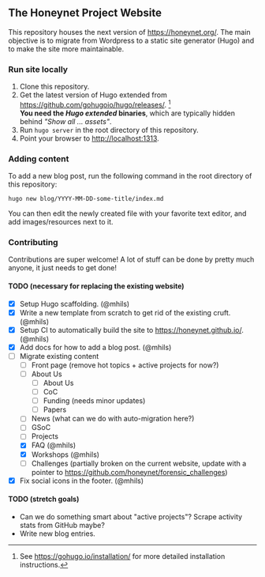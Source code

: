 ## The Honeynet Project Website

This repository houses the next version of https://honeynet.org/. 
The main objective is to migrate from Wordpress to a static site generator (Hugo) and to make the site more maintainable.

### Run site locally

1. Clone this repository.
2. Get the latest version of Hugo extended from https://github.com/gohugoio/hugo/releases/. [^hugo-install]  
   **You need the _Hugo extended_ binaries**, which are typically hidden behind _"Show all ... assets"_.
3. Run `hugo server` in the root directory of this repository.
4. Point your browser to <http://localhost:1313>. 

[^hugo-install]: See https://gohugo.io/installation/ for more detailed installation instructions.

### Adding content

To add a new blog post, run the following command in the root directory of this repository:

```
hugo new blog/YYYY-MM-DD-some-title/index.md
```

You can then edit the newly created file with your favorite text editor, and
add images/resources next to it.

### Contributing

Contributions are super welcome! A lot of stuff can be done by pretty much anyone, it just needs to get done!

#### TODO (necessary for replacing the existing website)

 - [x] Setup Hugo scaffolding. (@mhils)
 - [x] Write a new template from scratch to get rid of the existing cruft. (@mhils)
 - [x] Setup CI to automatically build the site to https://honeynet.github.io/. (@mhils)
 - [x] Add docs for how to add a blog post. (@mhils)
 - [ ] Migrate existing content
   - [ ] Front page (remove hot topics + active projects for now?)
   - [ ] About Us
     - [ ] About Us
     - [ ] CoC
     - [ ] Funding (needs minor updates)
     - [ ] Papers
   - [ ] News (what can we do with auto-migration here?)
   - [ ] GSoC
   - [ ] Projects
   - [x] FAQ (@mhils)
   - [x] Workshops (@mhils)
   - [ ] Challenges (partially broken on the current website, update with a pointer to https://github.com/honeynet/forensic_challenges)
 - [x] Fix social icons in the footer. (@mhils)

#### TODO (stretch goals)

 - Can we do something smart about "active projects"? Scrape activity stats from GitHub maybe?
 - Write new blog entries.